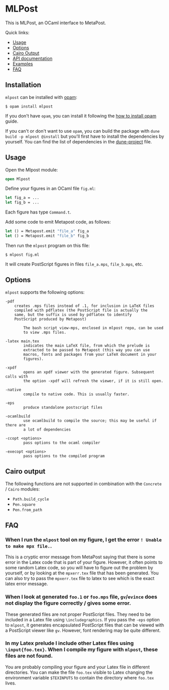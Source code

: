 # MLPost

This is MLPost, an OCaml interface to MetaPost.

Quick links:

* [Usage]
* [Options]
* [Cairo Output]
* [API documentation]
* [Examples]
* [FAQ]

## Installation

`mlpost` can be installed with [opam]:

```shell-session
$ opam install mlpost
```

If you don't have `opam`, you can install it following the [how to install opam] guide.

If you can't or don't want to use `opam`, you can build the package with `dune build -p mlpost @install` but you'll first have to install the dependencies by yourself. You can find the list of dependencies in the [dune-project] file.

## Usage

Open the Mlpost module:

```ocaml
open Mlpost
```

Define your figures in an OCaml file `fig.ml`:

```ocaml
let fig_a = ...
let fig_b = ...
```

Each figure has type `Command.t`.

Add some code to emit Metapost code, as follows:

```ocaml
let () = Metapost.emit "file_a" fig_a
let () = Metapost.emit "file_b" fig_b
```

Then run the `mlpost` program on this file:

```shell-session
$ mlpost fig.ml
```

It will create PostScript figures in files `file_a.mps`, `file_b.mps`, etc.

## Options

`mlpost` supports the following options:

```man
-pdf
	creates .mps files instead of .1, for inclusion in LaTeX files
	compiled with pdflatex (the PostScript file is actually the
	same, but the suffix is used by pdflatex to identify
	PostScript produced by Metapost)

        The bash script view-mps, enclosed in mlpost repo, can be used
        to view .mps files.

-latex main.tex
        indicates the main LaTeX file, from which the prelude is
        extracted to be passed to Metapost (this way you can use
        macros, fonts and packages from your LaTeX document in your
        figures).

-xpdf
        opens an xpdf viewer with the generated figure. Subsequent calls with
        the option -xpdf will refresh the viewer, if it is still open.

-native
        compile to native code. This is usually faster.

-eps
        produce standalone postscript files

-ocamlbuild
        use ocamlbuild to compile the source; this may be useful if there are
        a lot of dependencies

-ccopt <options>
        pass options to the ocaml compiler

-execopt <options>
        pass options to the compiled program
```

## Cairo output

The following functions are not supported in combination with the `Concrete` /
`Cairo` modules:

* `Path.build_cycle`
* `Pen.square`
* `Pen.from_path`

## FAQ

### When I run the `mlpost` tool on my figure, I get the error `! Unable to make mpx file.`.

This is a cryptic error message from MetaPost saying that there is some error in the Latex code that is part of your figure. However, it often points to some random Latex code, so you will have to figure out the problem by yourself, or by looking at the `mpxerr.tex` file that has been generated. You can also try to pass the `mpxerr.tex` file to latex to see which is the exact latex error message.

### When I look at generated `foo.1` or `foo.mps` file, `gv`/`evince` does not display the figure correctly / gives some error.

These generated files are not proper PostScript files. They need to be
included in a Latex file using `\includegraphics`. If you pass the `-eps` option
to `mlpost`, it generates encapsulated PostScript files that can be viewed with
a PostScript viewer like `gv`. However, font rendering may be quite different.

### In my Latex prelude I include other Latex files using `\input{foo.tex}`. When I compile my figure with `mlpost`, these files are not found.

You are probably compiling your figure and your Latex file in different
directories. You can make the file `foo.tex` visible to Latex changing the
environment variable `$TEXINPUTS` to contain the directory where `foo.tex`
lives.

[API documentation]: http://backtracking.github.io/mlpost
[Cairo Output]: #cairo-output
[dune-project]: ./dune-project
[Examples]: http://mlpost.lri.fr/examples
[FAQ]: #faq
[how to install opam]: https://opam.ocaml.org/doc/Install.html
[opam]: https://opam.ocaml.org
[Options]: #options
[Usage]: #usage
